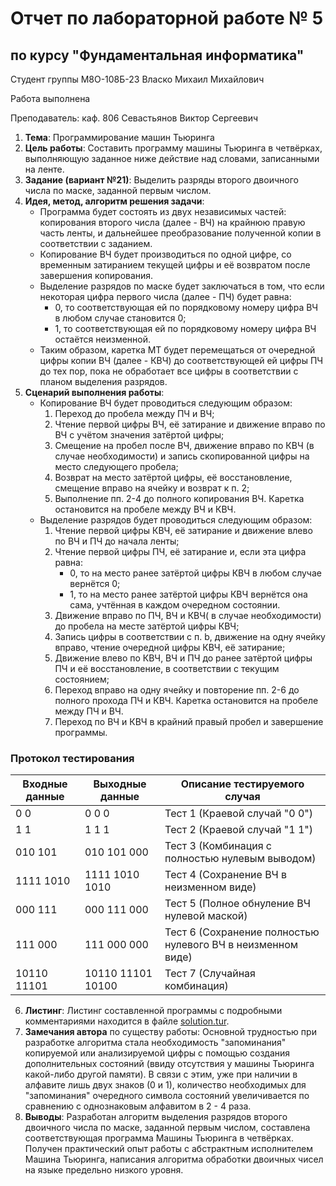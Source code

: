 # Отчет по лабораторной работе № 5
## по курсу "Фундаментальная информатика"

Студент группы М8О-108Б-23 Власко Михаил Михайлович

Работа выполнена

Преподаватель: каф. 806 Севастьянов Виктор Сергеевич

1. **Тема**: Программирование машин Тьюринга
2. **Цель работы**: Составить программу машины Тьюринга в четвёрках, выполняющую заданное ниже действие над словами, 
записанными на ленте.
3. **Задание (вариант №21)**: Выделить разряды второго двоичного числа по маске, заданной первым числом.
4. **Идея, метод, алгоритм решения задачи**:
    - Программа будет состоять из двух независимых частей: копирования второго числа (далее - ВЧ) 
на крайнюю правую часть ленты, и дальнейшее преобразование полученной копии в соответствии с заданием.
    - Копирование ВЧ будет производиться по одной цифре, со временным затиранием текущей цифры и её возвратом после 
    завершения копирования.
    - Выделение разрядов по маске будет заключаться в том, что если некоторая цифра первого числа (далее - ПЧ) 
    будет равна:
        - 0, то соответствующая ей по порядковому номеру цифра ВЧ в любом случае становится 0;
        - 1, то соответствующая ей по порядковому номеру цифра ВЧ остаётся неизменной.
    - Таким образом, каретка МТ будет перемещаться от очередной цифры копии ВЧ (далее - КВЧ) до соответствующей ей 
   цифры ПЧ до тех пор, пока не обработает все цифры в соответствии с планом выделения разрядов.
5. **Сценарий выполнения работы**:
    - Копирование ВЧ будет проводиться следующим образом:
      1. Переход до пробела между ПЧ и ВЧ;
      2. Чтение первой цифры ВЧ, её затирание и движение вправо по ВЧ с учётом значения затёртой цифры;
      3. Смещение на пробел после ВЧ, движение вправо по КВЧ (в случае необходимости) и запись скопированной цифры 
      на место следующего пробела;
      4. Возврат на место затёртой цифры, её восстановление, смещение вправо на ячейку и возврат к п. 2;
      5. Выполнение пп. 2-4 до полного копирования ВЧ. Каретка остановится на пробеле между ВЧ и КВЧ.
    - Выделение разрядов будет проводиться следующим образом:
      1. Чтение первой цифры КВЧ, её затирание и движение влево по ВЧ и ПЧ до начала ленты;
      2. Чтение первой цифры ПЧ, её затирание и, если эта цифра равна:
         - 0, то на место ранее затёртой цифры КВЧ в любом случае вернётся 0;
         - 1, то на место ранее затёртой цифры КВЧ вернётся она сама, учтённая в каждом очередном состоянии.
      3. Движение вправо по ПЧ, ВЧ и КВЧ( в случае необходимости) до пробела на месте затёртой цифры КВЧ;
      4. Запись цифры в соответствии с п. b, движение на одну ячейку вправо, чтение очередной цифры КВЧ, её затирание;
      5. Движение влево по КВЧ, ВЧ и ПЧ до ранее затёртой цифры ПЧ и её восстановление, в соответствии с 
      текущим состоянием;
      6. Переход вправо на одну ячейку и повторение пп. 2-6 до полного прохода ПЧ и КВЧ. Каретка остановится на 
      пробеле между ПЧ и ВЧ.
      7. Переход по ВЧ и КВЧ в крайний правый пробел и завершение программы.

### Протокол тестирования
| Входные данные |  Выходные данные  | Описание тестируемого случая                                |
|----------------|-------------------|-------------------------------------------------------------|
| 0 0            | 0 0 0             | Тест 1 (Краевой случай "0 0")                               |
| 1 1            | 1 1 1             | Тест 2 (Краевой случай "1 1")                               |
| 010 101        | 010 101 000       | Тест 3 (Комбинация с полностью нулевым выводом)             |
| 1111 1010      | 1111 1010 1010    | Тест 4 (Сохранение ВЧ в неизменном виде)                    |
| 000 111        | 000 111 000       | Тест 5 (Полное обнуление ВЧ нулевой маской)                 |
| 111 000        | 111 000 000       | Тест 6 (Сохранение полностью нулевого ВЧ в неизменном виде) |
| 10110 11101    | 10110 11101 10100 | Тест 7 (Случайная комбинация)                               |

6. **Листинг**: 
Листинг составленной программы с подробными комментариями находится в файле [solution.tur](solution.tur).
7. **Замечания автора** по существу работы: Основной трудностью при разработке алгоритма стала необходимость 
"запоминания" копируемой или анализируемой цифры с помощью создания дополнительных состояний (ввиду отсутствия у машины 
Тьюринга какой-либо другой памяти). В связи с этим, уже при наличии в алфавите лишь двух знаков (0 и 1), количество 
необходимых для "запоминания" очередного символа состояний увеличивается по сравнению с однознаковым алфавитом 
в 2 - 4 раза.
8. **Выводы**: Разработан алгоритм выделения разрядов второго двоичного числа по маске, заданной первым числом, 
составлена соответствующая программа Машины Тьюринга в четвёрках. Получен практический опыт работы с абстрактным 
исполнителем Машина Тьюринга, написания алгоритма обработки двоичных чисел на языке предельно низкого уровня.
